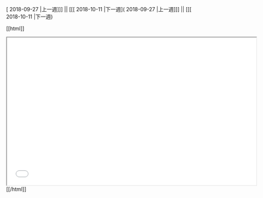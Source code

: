 [ 2018-09-27 |上一週]]] || [[[ 2018-10-11 |下一週]( 2018-09-27 |上一週]]] || [[[ 2018-10-11 |下一週)



[[html]]
<iframe src='<http://pad.hackingthursday.org>  ?showControls=true&showChat=true&showLineNumbers=true&useMonospaceFont=false' width=675 height=400></iframe>
[[/html]]